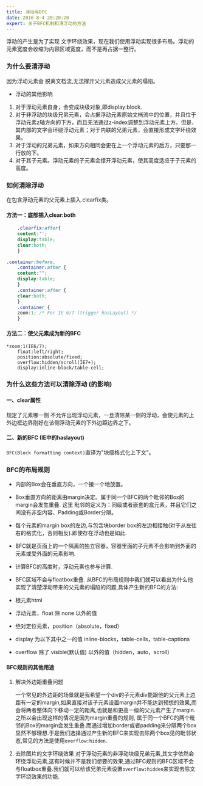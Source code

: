 ```yaml
---
title: 浮动与BFC
date: 2016-8-4 20:20:20
expert: 关于BFC机制和清浮动的方法
---
```


浮动的产生是为了实现 文字环绕效果，现在我们使用浮动实现很多布局。浮动的元素宽度会收缩为内容区域宽度，而不是再占据一整行。

### 为什么要清浮动

因为浮动元素会 脱离文档流,无法撑开父元素造成父元素的塌陷。

- 浮动的其他影响

1. 对于浮动元素自身，会变成块级对象,即display:block.
2. 对于非浮动的块级兄弟元素，会占据浮动元素原始文档流中的位置，并且位于浮动元素z轴方向的下方，而且无法通过z-index调整到浮动元素上方。但是，其内部的文字会环绕浮动元素；对于内联的兄弟元素，会直接形成文字环绕效果。
3. 对于浮动的兄弟元素，如果方向相同会更在上一个浮动元素的后方，只要那一行放的下。
4. 对于其子元素。浮动元素的子元素会撑开浮动元素，使其高度适应于子元素的高度。
 

### 如何清除浮动

在包含浮动元素的父元素上插入.clearfix类。

#### 方法一：底部插入clear:both

```css
    .clearfix:after{
    content:'';
    display:table;
    clear:both;
    }

.container:before,
    .container:after {
    content:"";
    display:table;
    }
    .container:after {
    clear:both;
    }
    .container {
    zoom:1; /* For IE 6/7 (trigger hasLayout) */
    }
```
    
#### 方法二：使父元素成为新的BFC
    
```
*zoom:1(IE6/7);
    float:left/right;
    position:absolute/fixed;
    overflow:hidden/scroll(IE7+);
    display:inline-block/table-cell;
```

### 为什么这些方法可以清除浮动 (的影响)

#### 一、clear属性

规定了元素哪一侧 不允许出现浮动元素，一旦清除某一侧的浮动，会使元素的上外边框边界刚好在该侧浮动元素的下外边距边界之下。

#### 二、新的BFC (IE中的haslayout)

`BFC(Block formatting context)`直译为"块级格式化上下文"。

### BFC的布局规则

- 内部的Box会在垂直方向，一个接一个地放置。
- Box垂直方向的距离由margin决定。属于同一个BFC的两个毗邻的Box的margin会发生重叠.
  这里 毗邻的定义为：同级或者嵌套的盒元素，并且它们之间没有非空内容、Padding或Border分隔。
- 每个元素的margin box的左边,与包含块border box的左边相接触(对于从左往右的格式化，否则相反).即使存在浮动也是如此.
- BFC就是页面上的一个隔离的独立容器，容器里面的子元素不会影响到外面的元素或受外面的元素影响.
- 计算BFC的高度时，浮动元素也参与计算.
- BFC区域不会与floatbox重叠.
  从BFC的布局规则中我们就可以看出为什么他实现了清楚浮动带来的父元素的塌陷的问题,具体产生新的BFC的方法:

- 根元素html
- 浮动元素，float 除 none 以外的值
- 绝对定位元素，position（absolute，fixed）
- display 为以下其中之一的值 inline-blocks，table-cells，table-captions
- overflow 除了 visible(默认值) 以外的值（hidden，auto，scroll）

#### BFC规则的其他用途

1. 解决外边距重叠问题

   一个常见的外边距的场景就是我希望一个div的子元素div能跟他的父元素上边距有一定的margin,如果直接对该子元素设置margin并不能达到预想的效果,而会将两者整体向下移动一定的距离,也就是和更高一级的父元素产生了margin.
   之所以会出现这样的情况是因为margin重叠的规则, 属于同一个BFC的两个毗邻的Box的margin会发生重叠.而通过增加border或者padding来分隔两个box显然不够理想.于是我们选择通过产生新的BFC来实现去除两个box见的毗邻状态,常见的方法是使用`overflow:hidden`.

2. 去除图片的文字环绕效果
   对于浮动元素的非浮动块级兄弟元素,其文字依然会环绕浮动元素,这有时候并不是我们想要的效果,通过BFC规则的BFC区域不会与floatbox重叠.我们就可以给该兄弟元素设置`overflow:hidden`来实现去除文字环绕效果的功能.

